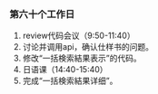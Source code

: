 ### 第六十个工作日
1. review代码会议（9:50-11:40）
2. 讨论并调用api，确认仕样书的问题。
3. 修改“一括検索結果表示”的代码。
4. 日语课（14:40-15:40）
5. 完成“一括検索結果详细”。
<!-- 18:35 -->